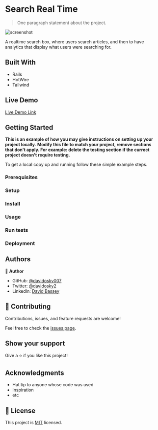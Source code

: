 # Search Real Time 

> One paragraph statement about the project.

![screenshot](./app_screenshot.png)

A realtime search box, where users search articles, and then to have analytics that display what users were searching for. 

## Built With

- Rails 
- HotWire 
- Tailwind 

## Live Demo

[Live Demo Link](https://livedemo.com)


## Getting Started

**This is an example of how you may give instructions on setting up your project locally.**
**Modify this file to match your project, remove sections that don't apply. For example: delete the testing section if the currect project doesn't require testing.**


To get a local copy up and running follow these simple example steps.

### Prerequisites

### Setup

### Install

### Usage

### Run tests

### Deployment



## Authors

👤 **Author**

- GitHub: [@davidosky007](https://github.com/davidosky007)
- Twitter: [@davidosky2](https://twitter.com/davidosky2)
- LinkedIn: [David Bassey](https://linkedin.com/in/david-bassey-akan)

## 🤝 Contributing

Contributions, issues, and feature requests are welcome!

Feel free to check the [issues page](issues/).

## Show your support

Give a ⭐️ if you like this project!

## Acknowledgments

- Hat tip to anyone whose code was used
- Inspiration
- etc

## 📝 License

This project is [MIT](lic.url) licensed.
